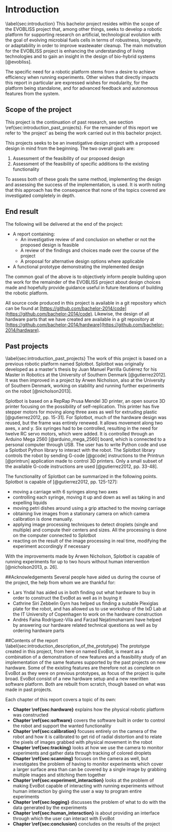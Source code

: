 # Introduction
\label{sec:introduction}
This bachelor project resides within the scope of the EVOBLISS project that,
among other things, seeks to develop a robotic platform for supporting research
on artificial, technological evolution with the goal of evolving microbial fuels
cells in terms of robustness, longevity, or adaptability in order to improve
wastewater cleanup. The main motivation for the EVOBLISS project is enhancing
the understanding of living technologies and to gain an insight in the design of
bio-hybrid systems [@evobliss].

The specific need for a robotic platform stems from a desire to
achieve efficiency when running experiments. Other wishes that
directly impacts this report in particular are expressed wishes for
modularity, for the platform being standalone, and for advanced feedback
and autonomous features from the system.

## Scope of the project
This project is the continuation of past research, see section
\ref{sec:introduction_past_projects}. For the remainder of this report we
refer to 'the project' as being the work carried out in this bachelor
project.

This projects seeks to be an investigative design project with a proposed
design in mind from the beginning. The two overall goals are:

1. Assessment of the feasibility of our proposed design
2. Assessment of the feasibility of specific additions to the existing functionality

To assess both of these goals the same method, implementing the design
and assessing the success of the implementation, is used. It is worth
noting that this approach has the consequence that none of the topics
covered are investigated completely in depth.

## End result
The following will be delivered at the end of the project:

- A report containing:
	- An investigative review of and conclusion on whether or not the
	proposed design is feasible
	- A review of the findings and choices made over the course of
	the project
	- A proposal for alternative design options where applicable
- A functional prototype demonstrating the implemented design

The common goal of the above is to objectively inform people building upon the
work for the remainder of the EVOBLISS project about design choices made and
hopefully provide guidance useful in future iterations of building the robotic
platform.

All source code produced in this project is available in a git
repository which can be found at
[https://github.com/bachelor-2014/code](https://github.com/bachelor-2014/code).
Likewise, the design of all hardware parts that we have created are
available in a git repository at
[https://github.com/bachelor-2014/hardware](https://github.com/bachelor-2014/hardware).

## Past projects
\label{sec:introduction_past_projects}
The work of this project is based on a previous robotic platform named Splotbot.
Splotbot was originally developed as a master's thesis by Juan Manuel Parrilla
Gutiérrez for his Master in Robotics at the University of Southern Denmark
[@gutierrez2012]. It was then improved in a project by Arwen Nicholson, also at
the University of Southern Denmark, working on stability and running further
experiments on the robot [@nicholson2013].

Splotbot is based on a RepRap Prusa Mendel 3D printer, an open source 3D
printer focusing on the possibility of self-replication. This printer has five
stepper motors for moving along three axes as well for extruding plastic
[@gutierrez2012, pp. 15-31]. For Splotbot, much of the hardware design was
reused, but the frame was entirely renewed. It allows movement along two axes, x
and y. Six syringes had to be controlled, resulting in the need for twelve RC
servo motors, which were added. It is controlled through an Arduino Mega 2560
[@arduino_mega_2560] board, which is connected to a personal computer through
USB. The user has to write Python code and use a Splotbot Python library to
interact with the robot. The Splotbot library controls the robot by sending
G-code [@gcode] instructions to the Printrun [@printrun] application made to
control 3D printers. Only a small subset of the available G-code instructions
are used [@gutierrez2012, pp. 33-48].

The functionality of Splotbot can be summarized in the following points.
Splotbot is capable of [@gutierrez2012, pp. 125-127]:

- moving a carriage with 6 syringes along two axes
- controlling each syringe, moving it up and down as well as taking in and
  expelling liquids
- moving petri dishes around using a grip attached to the moving carriage
- obtaining live images from a stationary camera on which camera calibration is
  done manually.
- applying image processing techniques to detect droplets (single and multiple)
  and compute their centers and sizes. All the processing is done on the
  computer connected to Splotbot 
- reacting on the result of the image processing in real time, modifying the
  experiment accordingly if necessary

With the improvements made by Arwen Nicholson, Splotbot is capable of running
experiments for up to two hours without human intervention [@nicholson2013, p.
26].

##Acknowledgements
Several people have aided us during the course of the project, the help from
whom we are thankful for:

- Lars Yndal has aided us in both finding out what hardware to buy in order to
    construct the EvoBot as well as in buying it
- Cathrine Siri Zebbelin Gyrn has helped us finding a suitable Plexiglas plate
    for the robot, and has allowed us to use workshop of the IxD Lab at the IT
    University of Copenhagen to work on the hardware construction
- Andrés Faína Rodríguez-Vila and Farzad Nejatimoharrami have helped by answering
    our hardware related technical questions as well as by ordering hardware parts

##Contents of the report
\label{sec:introduction_description_of_the_prototype}
The prototype created in this project, from here on named EvoBot, is meant as a
combination of a demonstration of new features and a feasibility study of an
implementation of the same features supported by the past projects on new
hardware. Some of the existing features are therefore not as complete on EvoBot
as they were on previous prototypes, as focus of the project is quite broad.
EvoBot consist of a new hardware setup and a new rewritten software platform.
Both are rebuilt from scratch, though based on what was made in past projects.

Each chapter of this report covers a topic of its own:

- **Chapter \ref{sec:hardware}** explains how the physical robotic platform was
    constructed
- **Chapter \ref{sec:software}** covers the software built in order to control
    the robot and support the wanted functionality
- **Chapter \ref{sec:calibration}** focuses entirely on the camera of the robot
    and how it is calibrated to get rid of radial distortion and to relate the
    pixels of images grabbed with physical movement in the robot
- **Chapter \ref{sec:tracking}** looks at how we use the camera to monitor
    experiments and gather data through tracking of colored droplets
- **Chapter \ref{sec:scanning}** focuses on the camera as well, but investigates 
    the problem of having to monitor experiments which cover a larger surface
    area than can be covered by a single image by grabbing multiple images and
    stitching them together
- **Chapter \ref{sec:experiment_interaction}** looks at the problem of making
    EvoBot capable of interacting with running experiments without human
    interaction by giving the user a way to program entire experiments
- **Chapter \ref{sec:logging}** discusses the problem of what to do with the
    data generated by the experiments
- **Chapter \ref{sec:human_interaction}** is about providing an interface
    through which the user can interact with EvoBot
- **Chapter \ref{sec:conclusion}** concludes on the results of the project
